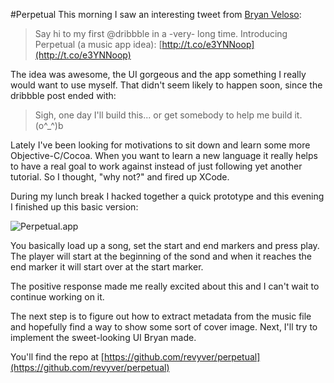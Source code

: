 #Perpetual
This morning I saw an interesting tweet from [Bryan Veloso](http://avalonstar.com):

>Say hi to my first @dribbble in a -very- long time. Introducing Perpetual (a music app idea): 
[http://t.co/e3YNNoop](http://t.co/e3YNNoop)

The idea was awesome, the UI gorgeous and the app something I really would want to use myself. That didn't seem likely to happen soon, since the dribbble post ended with:

> Sigh, one day I'll build this... or get somebody to help me build it. (o^_^)b

Lately I've been looking for motivations to sit down and learn some more Objective-C/Cocoa. When you want to learn a new language it really helps to have a real goal to work against instead of just following yet another tutorial. So I thought, "why not?" and fired up XCode.

During my lunch break I hacked together a quick prototype and this evening I finished up this basic version:

![Perpetual.app](http://i.imgur.com/xNpY8.png)

You basically load up a song, set the start and end markers and press play. The player will start at the beginning of the sond and when it reaches the end marker it will start over at the start marker.

The positive response made me really excited about this and I can't wait to continue working on it.

The next step is to figure out how to extract metadata from the music file and hopefully find a way to show some sort of cover image. Next, I'll try to implement the sweet-looking UI Bryan made.

You'll find the repo at [https://github.com/revyver/perpetual](https://github.com/revyver/perpetual) 